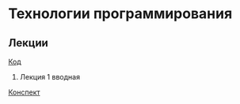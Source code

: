 # Технологии программирования

## Лекции

[Код](https://github.com/iposov/students-site/tree/master/21spring/prog-tech/code/src)

1. Лекция 1 вводная

[Конспект](lecture1.md)
